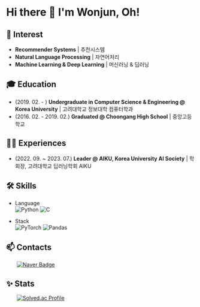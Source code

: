 # Hi there 👋 I'm Wonjun, Oh!

## 🥰 Interest
- **Recommender Systems** | 추천시스템
- **Natural Language Processing** | 자연어처리
- **Machine Learning & Deep Learning** | 머신러닝 & 딥러닝

## 🎓 Education
- (2019. 02. -          ) **Undergraduate in Computer Science & Engineering @ Korea University** | 고려대학교 정보대학 컴퓨터학과
- (2016. 02. - 2019. 02.) **Graduated @ Choongang High School** | 중앙고등학교

## 🏃‍♂️ Experiences
- (2022. 09. ~ 2023. 07.) **Leader @ AIKU, Korea University AI Society** | 학회장, 고려대학교 딥러닝학회 AIKU

## 🛠️ Skills
- Language <br>
  ![Python](https://img.shields.io/badge/python-3670A0?style=for-the-badge&logo=python&logoColor=ffdd54)
  ![C](https://img.shields.io/badge/c-%2300599C.svg?style=for-the-badge&logo=c&logoColor=white)

- Stack <br>
  ![PyTorch](https://img.shields.io/badge/PyTorch-%23EE4C2C.svg?style=for-the-badge&logo=PyTorch&logoColor=white)
  ![Pandas](https://img.shields.io/badge/pandas-%23150458.svg?style=for-the-badge&logo=pandas&logoColor=white)

## 📫 Contacts
&emsp;&emsp;[![Naver Badge](https://img.shields.io/badge/Naver-03C75A?style=for-the-badge&logoColor=white&link=mailto:owj0421@naver.com)](mailto:owj0421@naver.com)

## ✨ Stats
&emsp;&emsp;[![Solved.ac Profile](http://mazassumnida.wtf/api/v2/generate_badge?boj=owj0421)](https://solved.ac/owj0421/)

